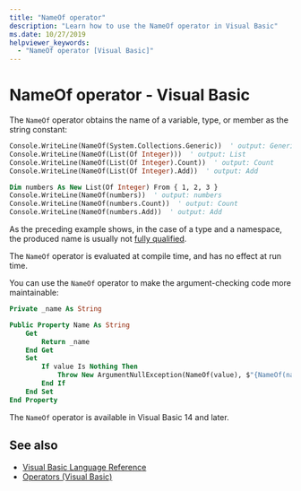 ```yaml
---
title: "NameOf operator"
description: "Learn how to use the NameOf operator in Visual Basic"
ms.date: 10/27/2019
helpviewer_keywords:
  - "NameOf operator [Visual Basic]"
---
```

# NameOf operator - Visual Basic

The `NameOf` operator obtains the name of a variable, type, or member as the string constant:

```vb
Console.WriteLine(NameOf(System.Collections.Generic))  ' output: Generic
Console.WriteLine(NameOf(List(Of Integer)))  ' output: List
Console.WriteLine(NameOf(List(Of Integer).Count))  ' output: Count
Console.WriteLine(NameOf(List(Of Integer).Add))  ' output: Add

Dim numbers As New List(Of Integer) From { 1, 2, 3 }
Console.WriteLine(NameOf(numbers))  ' output: numbers
Console.WriteLine(NameOf(numbers.Count))  ' output: Count
Console.WriteLine(NameOf(numbers.Add))  ' output: Add
```

As the preceding example shows, in the case of a type and a namespace, the produced name is usually not [fully qualified](~/_csharplang/spec/basic-concepts.md#fully-qualified-names).

The `NameOf` operator is evaluated at compile time, and has no effect at run time.

You can use the `NameOf` operator to make the argument-checking code more maintainable:

```vb
Private _name As String

Public Property Name As String
    Get
        Return _name
    End Get
    Set
        If value Is Nothing Then
            Throw New ArgumentNullException(NameOf(value), $"{NameOf(name)} cannot be null.")
        End If
    End Set
End Property
```

The `NameOf` operator is available in Visual Basic 14 and later.

## See also

- [Visual Basic Language Reference](../index.md)
- [Operators (Visual Basic)](index.md)
